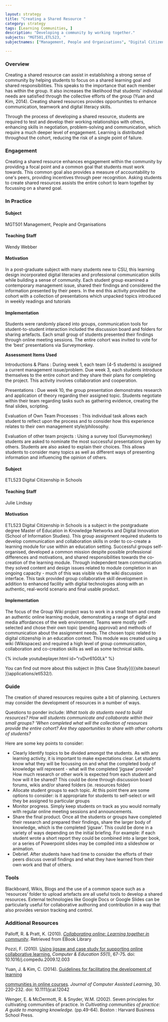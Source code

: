 ```yaml
---

layout: strategy
title: "Creating a Shared Resource "
category: strategy
tags: [Learning Communities, ]
description: "Developing a community by working together."
subjects: "MGT501,ETL523, "
subjectnames: ["Management, People and Organisations", "Digital Citizenship in Schools", ]

---
```


### Overview

Creating a shared resource can assist in establishing a strong sense of community by helping students to focus on a shared learning goal and shared responsibilities. This speaks to the importance that each member has within the group. It also increases the likelihood that students' individual needs are satisfied through the collective efforts of the group (Yuan and Kim, 2014). Creating shared resources provides opportunities to enhance communication, teamwork and digital literacy skills.  

Through the process of developing a shared resource, students are required to test and develop their working relationships with others, enhancing skills in negotiation, problem-solving and communication, which require a much deeper level of engagement. Learning is distributed throughout the cohort, reducing the risk of a single point of failure.

### Engagement

Creating a shared resource enhances engagement within the community by providing a focal point and a common goal that students must work towards. This common goal also provides a measure of accountability to one's peers, providing incentives through peer recognition. Asking students to create shared resources assists the entire cohort to learn together by focussing on a shared goal.

### In Practice
<div class="u-release practice" >

<div class="practice-item">
<div class="practice-content" markdown="1">

#### Subject

MGT501 Management, People and Organisations

#### Teaching Staff

Wendy Webber

#### Motivation

In a post-graduate subject with many students new to CSU, this learning design incorporated digital literacies and professional communication skills while building a sense of community. Each student group examined a contemporary management issue, shared their findings and considered the information presented by their peers. In the end this activity provided the cohort with a collection of presentations which unpacked topics introduced in weekly readings and tutorials

#### Implementation

Students were randomly placed into groups, communication tools for student-to-student interaction included the discussion board and folders for sharing artefacts. Each small group of students presented their findings through online meeting sessions. The entire cohort was invited to vote for the ‘best’ presentations via Surveymonkey.

**Assessment Items Used**

Introductions & Plans
: During week 1, each team (4-5 students) is assigned a current management issue/problem. Due week 3, each students introduce themselves to the entire cohort and they share their plans for completing the project. This activity involves collaboration and cooperation.

Presentations
: Due week 10, the group presentation demonstrates research and application of theory regarding their assigned topic. Students negotiate within their team regarding tasks such as gathering evidence, creating the final slides, scripting.

Evaluation of Own Team Processes
: This individual task allows each student to reflect upon the process and to consider how this experience relates to their own management style/philosophy.

Evaluation of other team projects
: Using a survey tool (Surveymonkey) students are asked to nominate the most successful presentations given by others. Students are also asked to explain their choices. This allows students to consider many topics as well as different ways of presenting information and influencing the opinion of others.

</div>
</div>

<div class="practice-item">
<div class="practice-content" markdown="1">

#### Subject

ETL523 Digital Citizenship in Schools

#### Teaching Staff

Julie Lindsay

#### Motivation

ETL523 Digital Citizenship in Schools is a subject in the postgraduate degree Master of Education in Knowledge Networks and Digital Innovation (School of Information Studies). This group assignment required students to develop communication and collaboration skills in order to co-create a learning module for use within an education setting. Successful groups self-organised, developed a common mission despite possible professional differences and motivations, and shared responsibilities towards the co-creation of the learning module. Through independent team communication they solved content and design issues related to module completion in an ongoing capacity - much of this was visible via the wiki discussion interface. This task provided group collaborative skill development in addition to enhanced facility with digital technologies along with an authentic, real-world scenario and final usable product.

#### Implementation

The focus of the Group Wiki project was to work in a small team and create an authentic online learning module, demonstrating a range of digital and media affordances of the web environment. Teams were mostly self-selected and chose their own topic (pending approval) and methods of communication about the assignment needs. The chosen topic related to digital citizenship in an education context. This module was created using a wiki (Wikispaces) and required a high level of group communication, collaboration and co-creation skills as well as some technical skills.

{% include youtubeplayer.html id="rxDvr61G0Lk" %}

You can find out more about this subject in [this Case Study]({{site.baseurl }}applications/etl532/).

</div>
</div>
</div>

### Guide

The creation of shared resources requires quite a bit of planning. Lecturers may consider the development of resources in a number of ways.

Questions to ponder include: *What tools do students need to build resources? How will students communicate and collaborate within their small groups? ‘When completed what will the collection of resources provide the entire cohort? Are they opportunities to share with other cohorts of students?*

Here are some key points to consider:

* Clearly Identify topics to be divided amongst the students.  As with any learning activity, it is important to make expectations clear. Let students know what they will be focussing on and what the completed body of knowledge will represent - what will the completed ‘jigsaw’ provide? How much research or other work is expected from each student and how will it be shared? This could be done through discussion board forums, wikis and/or shared folders (ie. resources folder)
* Allocate student groups to each topic. At this point there are some options to consider: is it appropriate for students to self-select or will they be assigned to particular groups
* Monitor progress. Simply keep students on track as you would normally with regular online meeting sessions and announcements.
* Share the final product. Once all the students or groups have completed their research and prepared their findings, share the larger body of knowledge, which is the completed ‘jigsaw’. This could be done in a variety of ways depending on the initial briefing. For example: if each student wrote a short report they could be combined into a larger book, or a series of Powerpoint slides may be compiled into a slideshow or animation.
* Debrief. After students have had time to consider the efforts of their peers discuss overall findings and what they have learned from their own work and that of others.

### Tools

Blackboard, Wikis, Blogs and the use of a common space such as a ‘resources’ folder to upload artefacts are all useful tools to develop a shared resources. External technologies like Google Docs or Google Slides can be particularly useful for collaborative authoring and contribution in a way that also provides version tracking and control.

### Additional Resources

<div class="apa-ref" markdown="1">

Palloff, R. & Pratt, K. (2010). *[Collaborating online: Learning together in community](http://www.csuau.eblib.com.ezproxy.csu.edu.au/patron/FullRecord.aspx?p=529967)*. Retrieved from EBook Library

Pozzi, F. (2010). [Using jigsaw and case study for supporting online collaborative learning.](http://www.sciencedirect.com.ezproxy.csu.edu.au/science/article/pii/S0360131509003388) *Computer & Education 55*(1), 67-75.
doi: 10.1016/j.compedu.2009.12.003

Yuan, J. & Kim, C. (2014). [Guidelines for facilitating the development of learning ](http://onlinelibrary.wiley.com.ezproxy.csu.edu.au/doi/10.1111/jcal.12042/full)

[communities in online courses](http://onlinelibrary.wiley.com.ezproxy.csu.edu.au/doi/10.1111/jcal.12042/full). *Journal of Computer Assisted Learning*, 30. 220-232. doi: 10.1111/jcal.12042

Wenger, E. & McDermott, R. & Snyder, W.M. (2002). Seven principles for cultivating communities of practice. In *Cultivating communities of practice: A guide to managing knowledge.* (pp.49-64). Boston : Harvard Business School Press.
</div>
